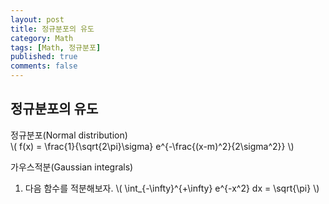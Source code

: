 ```yaml
---
layout: post
title: 정규분포의 유도
category: Math
tags: [Math, 정규분포]
published: true
comments: false
---
```


정규분포의 유도
-------------

정규분포(Normal distribution)  
\\( f(x) = \frac{1}{\sqrt{2\pi}\sigma} e^{-\frac{(x-m)^2}{2\sigma^2}} \\)

가우스적분(Gaussian integrals) 
1. 다음 함수를 적분해보자.
\\( \int\_{-\infty}^{+\infty} e^{-x^2} dx = \sqrt{\pi} \\)

